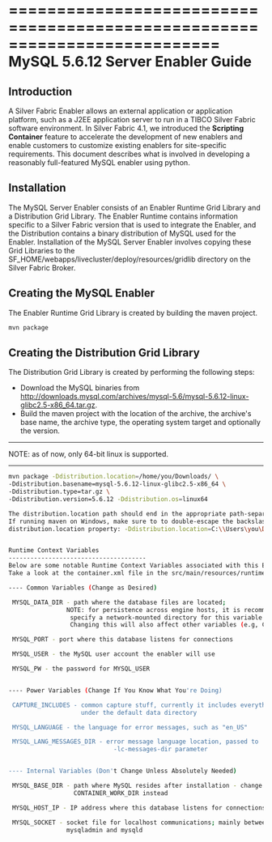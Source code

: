 ==========================================================================
MySQL 5.6.12 Server Enabler Guide
==========================================================================
Introduction
--------------------------------------
A Silver Fabric Enabler allows an external application or application platform, 
such as a J2EE application server to run in a TIBCO Silver Fabric software 
environment. In Silver Fabric 4.1, we introduced the **Scripting Container** feature
to accelerate the development of new enablers and enable customers to customize
existing enablers for site-specific requirements.  This document describes what is
involved in developing a reasonably full-featured MySQL enabler using python.

Installation
--------------------------------------
The MySQL Server Enabler consists of an Enabler Runtime Grid Library and a Distribution 
Grid Library. The Enabler Runtime contains information specific to a Silver Fabric 
version that is used to integrate the Enabler, and the Distribution contains a binary 
distribution of MySQL used for the Enabler. Installation of the MySQL Server 
Enabler involves copying these Grid Libraries to the 
SF_HOME/webapps/livecluster/deploy/resources/gridlib directory on the Silver Fabric Broker. 

Creating the MySQL Enabler
--------------------------------------
The Enabler Runtime Grid Library is created by building the maven project.
```bash
mvn package
```

Creating the Distribution Grid Library
--------------------------------------
The Distribution Grid Library is created by performing the following steps:
* Download the MySQL binaries from http://downloads.mysql.com/archives/mysql-5.6/mysql-5.6.12-linux-glibc2.5-x86_64.tar.gz.
* Build the maven project with the location of the archive, the archive's base name, the archive type, the 
      operating system target and optionally the version. 
       

*****************************************************************************
NOTE: as of now, only 64-bit linux is supported. 
******************************************************************************
```bash
mvn package -Ddistribution.location=/home/you/Downloads/ \
-Ddistribution.basename=mysql-5.6.12-linux-glibc2.5-x86_64 \
-Ddistribution.type=tar.gz \
-Ddistribution.version=5.6.12 -Ddistribution.os=linux64

The distribution.location path should end in the appropriate path-separator for your operating system (either "/" or "\\")
If running maven on Windows, make sure to to double-escape the backslash path separators for the 
distribution.location property: -Ddistribution.location=C:\\Users\you\Downloads\\


Runtime Context Variables
--------------------------------------
Below are some notable Runtime Context Variables associated with this Enabler.
Take a look at the container.xml file in the src/main/resources/runtime/ subdirectory

---- Common Variables (Change as Desired)

 MYSQL_DATA_DIR - path where the database files are located; 
				NOTE: for persistence across engine hosts, it is recommended you
                 specify a network-mounted directory for this variable.
                 Changing this will also affect other variables (e.g, CAPTURE_INCLUDES)              

 MYSQL_PORT - port where this database listens for connections

 MYSQL_USER - the MySQL user account the enabler will use

 MYSQL_PW - the password for MYSQL_USER


---- Power Variables (Change If You Know What You're Doing)

 CAPTURE_INCLUDES - common capture stuff, currently it includes everything
                    under the default data directory

 MYSQL_LANGUAGE - the language for error messages, such as "en_US"

 MYSQL_LANG_MESSAGES_DIR - error message language location, passed to 
                             -lc-messages-dir parameter


---- Internal Variables (Don't Change Unless Absolutely Needed)

 MYSQL_BASE_DIR - path where MySQL resides after installation - change
                  CONTAINER_WORK_DIR instead

 MYSQL_HOST_IP - IP address where this database listens for connections

 MYSQL_SOCKET - socket file for localhost communications; mainly between
                mysqladmin and mysqld



